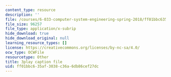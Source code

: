 ```yaml
---
content_type: resource
description: ''
file: /courses/6-033-computer-system-engineering-spring-2018/ff01bbc635af3038c36a6db86cef27dc_r2_-2KW76ec.srt
file_size: 96257
file_type: application/x-subrip
hide_download: true
hide_download_original: null
learning_resource_types: []
license: https://creativecommons.org/licenses/by-nc-sa/4.0/
ocw_type: OCWFile
resourcetype: Other
title: 3play caption file
uid: ff01bbc6-35af-3038-c36a-6db86cef27dc
---
```

